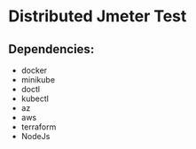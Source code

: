 # Distributed Jmeter Test

## Dependencies:

* docker
* minikube
* doctl
* kubectl
* az
* aws
* terraform
* NodeJs